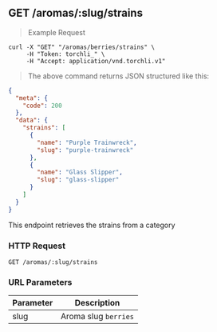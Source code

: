 ## GET /aromas/:slug/strains

> Example Request

```shell
curl -X "GET" "/aromas/berries/strains" \
     -H "Token: torchli_" \
     -H "Accept: application/vnd.torchli.v1"
```

> The above command returns JSON structured like this:

```json
{
  "meta": {
    "code": 200
  },
  "data": {
    "strains": [
      {
        "name": "Purple Trainwreck",
        "slug": "purple-trainwreck"
      },
      {
        "name": "Glass Slipper",
        "slug": "glass-slipper"
      }
    ]
  }
}
```

This endpoint retrieves the strains from a category

### HTTP Request

`GET /aromas/:slug/strains`

### URL Parameters

Parameter | Description
--------- | -----------
slug | Aroma slug `berries`
